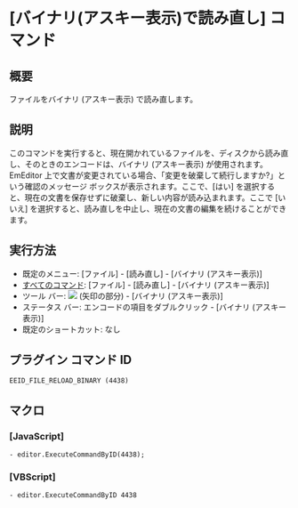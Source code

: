 # \[バイナリ(アスキー表示)で読み直し\] コマンド

## 概要

ファイルをバイナリ (アスキー表示) で読み直します。

## 説明

このコマンドを実行すると、現在開かれているファイルを、ディスクから読み直し、そのときのエンコードは、バイナリ (アスキー表示) が使用されます。EmEditor
上で文書が変更されている場合、「変更を破棄して続行しますか?」という確認のメッセージ ボックスが表示されます。ここで、\[はい\]
を選択すると、現在の文書を保存せずに破棄し、新しい内容が読み込まれます。ここで \[いいえ\]
を選択すると、読み直しを中止し、現在の文書の編集を続けることができます。

## 実行方法

- 既定のメニュー: \[ファイル\] \- \[読み直し\] \- \[バイナリ (アスキー表示)\]
- [すべてのコマンド](../../glossary/allcommands): \[ファイル\] \- \[読み直し\] \- \[バイナリ (アスキー表示)\]
- ツール バー: ![](../../images/reload..png) (矢印の部分) \- \[バイナリ (アスキー表示)\]
- ステータス バー: エンコードの項目をダブルクリック \- \[バイナリ (アスキー表示)\]
- 既定のショートカット: なし

## プラグイン コマンド ID

```
EEID_FILE_RELOAD_BINARY (4438)
```

## マクロ

### \[JavaScript\]

```
- editor.ExecuteCommandByID(4438);
```

### \[VBScript\]

```
- editor.ExecuteCommandByID 4438
```
